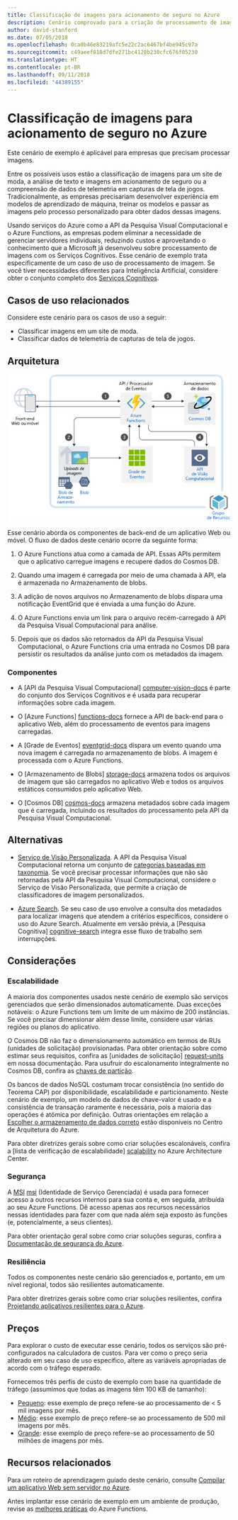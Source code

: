 ```yaml
---
title: Classificação de imagens para acionamento de seguro no Azure
description: Cenário comprovado para a criação de processamento de imagens em seus aplicativos do Azure.
author: david-stanford
ms.date: 07/05/2018
ms.openlocfilehash: 0ca0b46e83219afc5e22c2ac6467bf4be945c97a
ms.sourcegitcommit: c49aeef818d7dfe271bc4128b230cfc676f05230
ms.translationtype: HT
ms.contentlocale: pt-BR
ms.lasthandoff: 09/11/2018
ms.locfileid: "44389155"
---
```

# <a name="image-classification-for-insurance-claims-on-azure"></a>Classificação de imagens para acionamento de seguro no Azure

Este cenário de exemplo é aplicável para empresas que precisam processar imagens.

Entre os possíveis usos estão a classificação de imagens para um site de moda, a análise de texto e imagens em acionamento de seguro ou a compreensão de dados de telemetria em capturas de tela de jogos. Tradicionalmente, as empresas precisariam desenvolver experiência em modelos de aprendizado de máquina, treinar os modelos e passar as imagens pelo processo personalizado para obter dados dessas imagens.

Usando serviços do Azure como a API da Pesquisa Visual Computacional e o Azure Functions, as empresas podem eliminar a necessidade de gerenciar servidores individuais, reduzindo custos e aproveitando o conhecimento que a Microsoft já desenvolveu sobre processamento de imagens com os Serviços Cognitivos. Esse cenário de exemplo trata especificamente de um caso de uso de processamento de imagem. Se você tiver necessidades diferentes para Inteligência Artificial, considere obter o conjunto completo dos [Serviços Cognitivos][cognitive-docs].

## <a name="related-use-cases"></a>Casos de uso relacionados

Considere este cenário para os casos de uso a seguir:

* Classificar imagens em um site de moda.
* Classificar dados de telemetria de capturas de tela de jogos.

## <a name="architecture"></a>Arquitetura

![Arquitetura de aplicativos inteligentes – pesquisa visual computacional][architecture-computer-vision]

Esse cenário aborda os componentes de back-end de um aplicativo Web ou móvel. O fluxo de dados deste cenário ocorre da seguinte forma:

1. O Azure Functions atua como a camada de API. Essas APIs permitem que o aplicativo carregue imagens e recupere dados do Cosmos DB.

2. Quando uma imagem é carregada por meio de uma chamada à API, ela é armazenada no Armazenamento de blobs.

3. A adição de novos arquivos no Armazenamento de blobs dispara uma notificação EventGrid que é enviada a uma função do Azure.

4. O Azure Functions envia um link para o arquivo recém-carregado à API da Pesquisa Visual Computacional para análise.

5. Depois que os dados são retornados da API da Pesquisa Visual Computacional, o Azure Functions cria uma entrada no Cosmos DB para persistir os resultados da análise junto com os metadados da imagem.

### <a name="components"></a>Componentes

* A [API da Pesquisa Visual Computacional] [ computer-vision-docs] é parte do conjunto dos Serviços Cognitivos e é usada para recuperar informações sobre cada imagem.

* O [Azure Functions] [ functions-docs] fornece a API de back-end para o aplicativo Web, além do processamento de eventos para imagens carregadas.

* A [Grade de Eventos] [ eventgrid-docs] dispara um evento quando uma nova imagem é carregada no armazenamento de blobs. A imagem é processada com o Azure Functions.

* O [Armazenamento de Blobs] [ storage-docs] armazena todos os arquivos de imagem que são carregados no aplicativo Web e todos os arquivos estáticos consumidos pelo aplicativo Web.

* O [Cosmos DB] [ cosmos-docs] armazena metadados sobre cada imagem que é carregada, incluindo os resultados do processamento pela API da Pesquisa Visual Computacional.

## <a name="alternatives"></a>Alternativas

* [Serviço de Visão Personalizada][custom-vision-docs]. A API da Pesquisa Visual Computacional retorna um conjunto de [categorias baseadas em taxonomia][cv-categories]. Se você precisar processar informações que não são retornadas pela API da Pesquisa Visual Computacional, considere o Serviço de Visão Personalizada, que permite a criação de classificadores de imagem personalizados.

* [Azure Search][azure-search-docs]. Se seu caso de uso envolve a consulta dos metadados para localizar imagens que atendem a critérios específicos, considere o uso do Azure Search. Atualmente em versão prévia, a [Pesquisa Cognitiva] [ cognitive-search] integra esse fluxo de trabalho sem interrupções.

## <a name="considerations"></a>Considerações

### <a name="scalability"></a>Escalabilidade

A maioria dos componentes usados neste cenário de exemplo são serviços gerenciados que serão dimensionados automaticamente. Duas exceções notáveis: o Azure Functions tem um limite de um máximo de 200 instâncias. Se você precisar dimensionar além desse limite, considere usar várias regiões ou planos do aplicativo.

O Cosmos DB não faz o dimensionamento automático em termos de RUs (unidades de solicitação) provisionadas.  Para obter orientação sobre como estimar seus requisitos, confira as [unidades de solicitação] [ request-units] em nossa documentação. Para usufruir do escalonamento integralmente no Cosmos DB, confira as [chaves de partição][partition-key].

Os bancos de dados NoSQL costumam trocar consistência (no sentido do Teorema CAP) por disponibilidade, escalabilidade e particionamento.  Neste cenário de exemplo, um modelo de dados de chave-valor é usado e a consistência de transação raramente é necessária, pois a maioria das operações é atômica por definição. Outras orientações em relação a [Escolher o armazenamento de dados correto](../../guide/technology-choices/data-store-overview.md) estão disponíveis no Centro de Arquitetura do Azure.

Para obter diretrizes gerais sobre como criar soluções escalonáveis, confira a [lista de verificação de escalabilidade] [ scalability] no Azure Architecture Center.

### <a name="security"></a>Segurança

A [MSI] [ msi] (Identidade de Serviço Gerenciada) é usada para fornecer acesso a outros recursos internos para sua conta e, em seguida, atribuída ao seu Azure Functions. Dê acesso apenas aos recursos necessários nessas identidades para fazer com que nada além seja exposto às funções (e, potencialmente, a seus clientes).  

Para obter orientação geral sobre como criar soluções seguras, confira a [Documentação de segurança do Azure][security].

### <a name="resiliency"></a>Resiliência

Todos os componentes neste cenário são gerenciados e, portanto, em um nível regional, todos são resilientes automaticamente.

Para obter diretrizes gerais sobre como criar soluções resilientes, confira [Projetando aplicativos resilientes para o Azure][resiliency].

## <a name="pricing"></a>Preços

Para explorar o custo de executar esse cenário, todos os serviços são pré-configurados na calculadora de custos. Para ver como o preço seria alterado em seu caso de uso específico, altere as variáveis apropriadas de acordo com o tráfego esperado.

Fornecemos três perfis de custo de exemplo com base na quantidade de tráfego (assumimos que todas as imagens têm 100 KB de tamanho):

* [Pequeno][pricing]: esse exemplo de preço refere-se ao processamento de &lt; 5 mil imagens por mês.
* [Médio][medium-pricing]: esse exemplo de preço refere-se ao processamento de 500 mil imagens por mês.
* [Grande][large-pricing]: esse exemplo de preço refere-se ao processamento de 50 milhões de imagens por mês.

## <a name="related-resources"></a>Recursos relacionados

Para um roteiro de aprendizagem guiado deste cenário, consulte [Compilar um aplicativo Web sem servidor no Azure][serverless].  

Antes implantar esse cenário de exemplo em um ambiente de produção, revise as [melhores práticas][functions-best-practices] do Azure Functions.

<!-- links -->
[pricing]: https://azure.com/e/f9b59d238b43423683db73f4a31dc380
[medium-pricing]: https://azure.com/e/7c7fc474db344b87aae93bc29ae27108
[large-pricing]: https://azure.com/e/cbadbca30f8640d6a061f8457a74ba7d
[functions-docs]: /azure/azure-functions/
[computer-vision-docs]: /azure/cognitive-services/computer-vision/home
[storage-docs]: /azure/storage/
[azure-search-docs]: /azure/search/
[cognitive-search]: /azure/search/cognitive-search-concept-intro
[architecture-computer-vision]: ./media/architecture-computer-vision.png
[serverless]: /azure/functions/tutorial-static-website-serverless-api-with-database
[cosmos-docs]: /azure/cosmos-db/
[eventgrid-docs]: /azure/event-grid/
[cognitive-docs]: /azure/#pivot=products&panel=ai
[custom-vision-docs]: /azure/cognitive-services/Custom-Vision-Service/home
[cv-categories]: /azure/cognitive-services/computer-vision/home#the-86-category-concept
[resiliency]: /azure/architecture/resiliency/
[security]: /azure/security/
[scalability]: /azure/architecture/checklist/scalability
[functions-best-practices]: /azure/azure-functions/functions-best-practices
[msi]: /azure/app-service/app-service-managed-service-identity
[request-units]: /azure/cosmos-db/request-units
[partition-key]: /azure/cosmos-db/partition-data